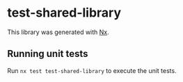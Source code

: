 # test-shared-library

This library was generated with [Nx](https://nx.dev).

## Running unit tests

Run `nx test test-shared-library` to execute the unit tests.
